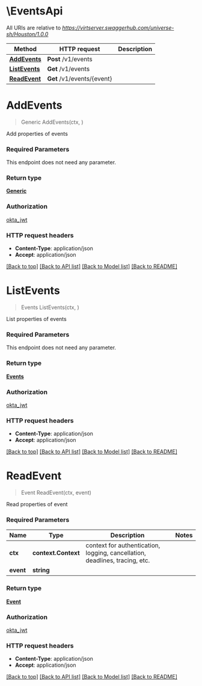 # \EventsApi

All URIs are relative to *https://virtserver.swaggerhub.com/universe-sh/Houston/1.0.0*

Method | HTTP request | Description
------------- | ------------- | -------------
[**AddEvents**](EventsApi.md#AddEvents) | **Post** /v1/events | 
[**ListEvents**](EventsApi.md#ListEvents) | **Get** /v1/events | 
[**ReadEvent**](EventsApi.md#ReadEvent) | **Get** /v1/events/{event} | 


# **AddEvents**
> Generic AddEvents(ctx, )


Add properties of events

### Required Parameters
This endpoint does not need any parameter.

### Return type

[**Generic**](generic.md)

### Authorization

[okta_jwt](../README.md#okta_jwt)

### HTTP request headers

 - **Content-Type**: application/json
 - **Accept**: application/json

[[Back to top]](#) [[Back to API list]](../README.md#documentation-for-api-endpoints) [[Back to Model list]](../README.md#documentation-for-models) [[Back to README]](../README.md)

# **ListEvents**
> Events ListEvents(ctx, )


List properties of events

### Required Parameters
This endpoint does not need any parameter.

### Return type

[**Events**](events.md)

### Authorization

[okta_jwt](../README.md#okta_jwt)

### HTTP request headers

 - **Content-Type**: application/json
 - **Accept**: application/json

[[Back to top]](#) [[Back to API list]](../README.md#documentation-for-api-endpoints) [[Back to Model list]](../README.md#documentation-for-models) [[Back to README]](../README.md)

# **ReadEvent**
> Event ReadEvent(ctx, event)


Read properties of event

### Required Parameters

Name | Type | Description  | Notes
------------- | ------------- | ------------- | -------------
 **ctx** | **context.Context** | context for authentication, logging, cancellation, deadlines, tracing, etc.
  **event** | **string**|  | 

### Return type

[**Event**](event.md)

### Authorization

[okta_jwt](../README.md#okta_jwt)

### HTTP request headers

 - **Content-Type**: application/json
 - **Accept**: application/json

[[Back to top]](#) [[Back to API list]](../README.md#documentation-for-api-endpoints) [[Back to Model list]](../README.md#documentation-for-models) [[Back to README]](../README.md)

